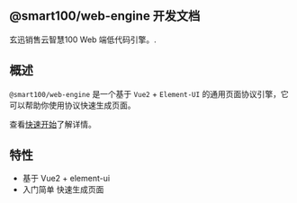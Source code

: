 ## @smart100/web-engine 开发文档

玄迅销售云智慧100 Web 端低代码引擎。.

## 概述

`@smart100/web-engine` 是一个基于 `Vue2` + `Element-UI` 的通用页面协议引擎，它可以帮助你使用协议快速生成页面。

查看[快速开始](introduction/quickstart)了解详情。

## 特性

- 基于 Vue2 + element-ui
- 入门简单 快速生成页面
